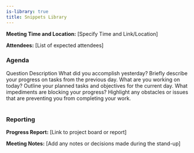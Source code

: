 ```yaml
---
is-library: true
title: Snippets Library
---
```


<snippet id="daily_standup_details">
    <list>
        <list-item><p><b>Meeting Time and Location:</b> [Specify Time and Link/Location]</p></list-item>
        <list-item><p><b>Attendees:</b> [List of expected attendees]</p></list-item>
    </list>
</snippet>

<snippet id="daily_standup_agenda">
    <h3>Agenda</h3>
    <table>
        <tgroup cols="2">
            <tbody>
                <row>
                    <entry>Question</entry>
                    <entry>Description</entry>
                </row>
                <row>
                    <entry>What did you accomplish yesterday?</entry>
                    <entry>Briefly describe your progress on tasks from the previous day.</entry>
                </row>
                <row>
                    <entry>What are you working on today?</entry>
                    <entry>Outline your planned tasks and objectives for the current day.</entry>
                </row>
                <row>
                    <entry>What impediments are blocking your progress?</entry>
                    <entry>Highlight any obstacles or issues that are preventing you from completing your work.</entry>
                </row>
            </tbody>
        </tgroup>
    </table>
</snippet>

<snippet id="daily_standup_reporting">
    <h3>Reporting</h3>
    <list>
        <list-item><p><b>Progress Report:</b> [Link to project board or report]</p></list-item>
        <list-item><p><b>Meeting Notes:</b> [Add any notes or decisions made during the stand-up]</p></list-item>
    </list>
</snippet>